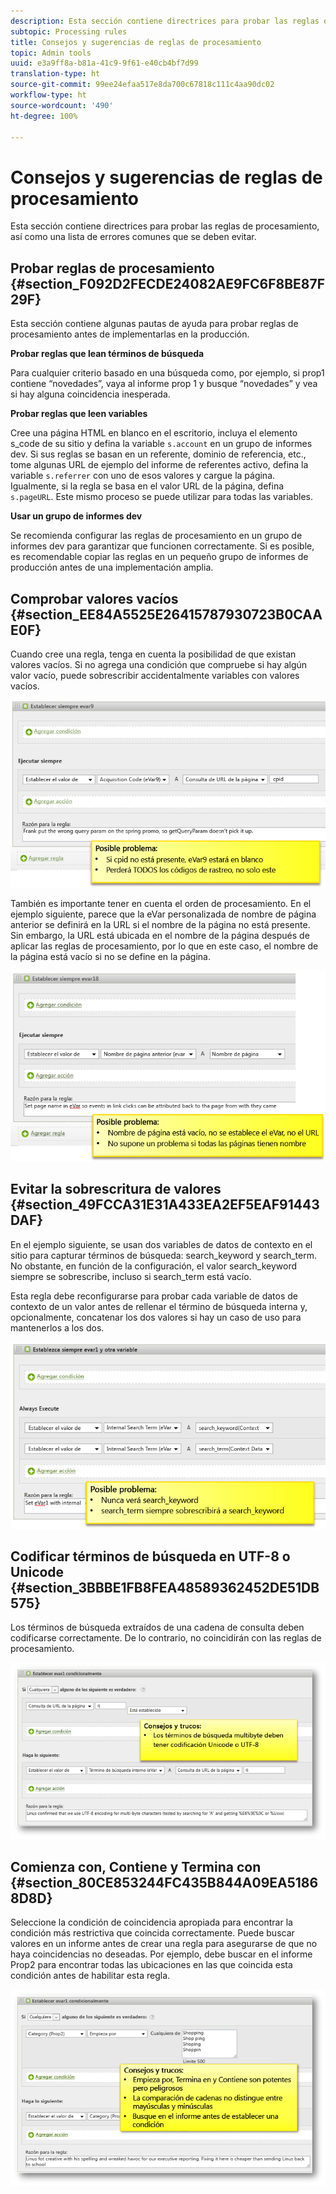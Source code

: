 ```yaml
---
description: Esta sección contiene directrices para probar las reglas de procesamiento, así como una lista de errores comunes que se deben evitar.
subtopic: Processing rules
title: Consejos y sugerencias de reglas de procesamiento
topic: Admin tools
uuid: e3a9ff8a-b81a-41c9-9f61-e40cb4bf7d99
translation-type: ht
source-git-commit: 99ee24efaa517e8da700c67818c111c4aa90dc02
workflow-type: ht
source-wordcount: '490'
ht-degree: 100%

---
```



# Consejos y sugerencias de reglas de procesamiento

Esta sección contiene directrices para probar las reglas de procesamiento, así como una lista de errores comunes que se deben evitar.

## Probar reglas de procesamiento {#section_F092D2FECDE24082AE9FC6F8BE87F29F}

Esta sección contiene algunas pautas de ayuda para probar reglas de procesamiento antes de implementarlas en la producción.

**Probar reglas que lean términos de búsqueda**

Para cualquier criterio basado en una búsqueda como, por ejemplo, si prop1 contiene “novedades”, vaya al informe prop 1 y busque “novedades” y vea si hay alguna coincidencia inesperada.

**Probar reglas que leen variables**

Cree una página HTML en blanco en el escritorio, incluya el elemento s_code de su sitio y defina la variable `s.account` en un grupo de informes dev. Si sus reglas se basan en un referente, dominio de referencia, etc., tome algunas URL de ejemplo del informe de referentes activo, defina la variable `s.referrer` con uno de esos valores y cargue la página. Igualmente, si la regla se basa en el valor URL de la página, defina `s.pageURL`. Este mismo proceso se puede utilizar para todas las variables.

**Usar un grupo de informes dev**

Se recomienda configurar las reglas de procesamiento en un grupo de informes dev para garantizar que funcionen correctamente. Si es posible, es recomendable copiar las reglas en un pequeño grupo de informes de producción antes de una implementación amplia.

## Comprobar valores vacíos {#section_EE84A5525E26415787930723B0CAAE0F}

Cuando cree una regla, tenga en cuenta la posibilidad de que existan valores vacíos. Si no agrega una condición que compruebe si hay algún valor vacío, puede sobrescribir accidentalmente variables con valores vacíos.

![](assets/tips-set-value-acquisition-code.png)

También es importante tener en cuenta el orden de procesamiento. En el ejemplo siguiente, parece que la eVar personalizada de nombre de página anterior se definirá en la URL si el nombre de la página no está presente. Sin embargo, la URL está ubicada en el nombre de la página después de aplicar las reglas de procesamiento, por lo que en este caso, el nombre de la página está vacío si no se define en la página.

![](assets/tips-copy-page-name-to-evar.png)

## Evitar la sobrescritura de valores {#section_49FCCA31E31A433EA2EF5EAF91443DAF}

En el ejemplo siguiente, se usan dos variables de datos de contexto en el sitio para capturar términos de búsqueda: search_keyword y search_term. No obstante, en función de la configuración, el valor search_keyword siempre se sobrescribe, incluso si search_term está vacío.

Esta regla debe reconfigurarse para probar cada variable de datos de contexto de un valor antes de rellenar el término de búsqueda interna y, opcionalmente, concatenar los dos valores si hay un caso de uso para mantenerlos a los dos.

![](assets/tips-search-keyword.png)

## Codificar términos de búsqueda en UTF-8 o Unicode {#section_3BBBE1FB8FEA48589362452DE51DB575}

Los términos de búsqueda extraídos de una cadena de consulta deben codificarse correctamente. De lo contrario, no coincidirán con las reglas de procesamiento.

![](assets/tips-multibyte.png)

## Comienza con, Contiene y Termina con {#section_80CE853244FC435B844A09EA51868D8D}

Seleccione la condición de coincidencia apropiada para encontrar la condición más restrictiva que coincida correctamente. Puede buscar valores en un informe antes de crear una regla para asegurarse de que no haya coincidencias no deseadas. Por ejemplo, debe buscar en el informe Prop2 para encontrar todas las ubicaciones en las que coincida esta condición antes de habilitar esta regla.

![](assets/tips-startswith.png)
